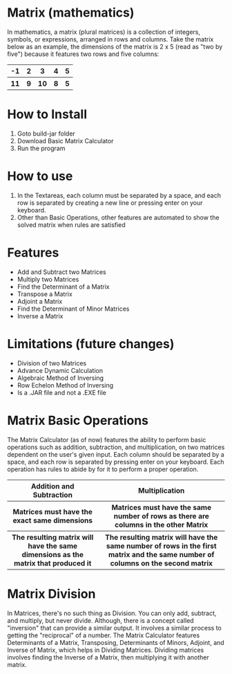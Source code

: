 # Matrix (mathematics)
In mathematics, a matrix (plural matrices) is a collection of integers, symbols, or expressions, arranged in rows and columns. Take the matrix below as an example, the dimensions of the matrix is 2 x 5 (read as "two by five") because it features two rows and five columns:

<table>
  <tr>
    <th>-1</th>
    <th>2</th>
    <th>3</th>
    <th>4</th>
    <th>5</th>
  </tr>
  <tr>
    <th>11</th>
    <th>9</th>
    <th>10</th>
    <th>8</th>
    <th>5</th>
  </tr>
</table>

# How to Install
<ol>
  <li>Goto build-jar folder</li>
  <li>Download Basic Matrix Calculator</li>
  <li>Run the program</li>
</ol>

# How to use
<ol>
  <li>In the Textareas, each column must be separated by a space, and each row is separated by creating a new line or pressing enter on your keyboard.</li>
  <li>Other than Basic Operations, other features are automated to show the solved matrix when rules are satisfied</li>
</ol>

# Features
<ul>
  <li>Add and Subtract two Matrices</li>
  <li>Multiply two Matrices</li>
  <li>Find the Determinant of a Matrix</li>
  <li>Transpose a Matrix</li>
  <li>Adjoint a Matrix</li>
  <li>Find the Determinant of Minor Matrices</li>
  <li>Inverse a Matrix</li>
</ul>

# Limitations (future changes)
<ul>
  <li>Division of two Matrices</li>
  <li>Advance Dynamic Calculation</li>
  <li>Algebraic Method of Inversing</li>
  <li>Row Echelon Method of Inversing</li>
  <li>Is a .JAR file and not a .EXE file</li>
</ul>  
 
# Matrix Basic Operations
The Matrix Calculator (as of now) features the ability to perform basic operations such as addition, subtraction, and multiplication, on two matrices dependent on the user's given input. Each column should be separated by a space, and each row is separated by pressing enter on your keyboard. Each operation has rules to abide by for it to perform a proper operation.

<table>
  <tr>
    <th>Addition and Subtraction</th>
    <th>Multiplication</th>
  </tr>
  <tr>
    <th>Matrices must have the exact same dimensions</th>
    <th>Matrices must have the same number of rows as there are columns in the other Matrix</th>
  </tr>
  <tr>
    <th>The resulting matrix will have the same dimensions as the matrix that produced it</th>
    <th>The resulting matrix will have the same number of rows in the first matrix and the same number of columns on the second matrix</th>
  </tr>
</table>

# Matrix Division
In Matrices, there's no such thing as Division. You can only add, subtract, and multiply, but never divide. Although, there is a concept called "inversion" that can provide a similar output. It involves a similar process to getting the "reciprocal" of a number. The Matrix Calculator features Determinants of a Matrix, Transposing, Determinants of Minors, Adjoint, and Inverse of Matrix, which helps in Dividing Matrices. Dividing matrices involves finding the Inverse of a Matrix, then multiplying it with another matrix.
